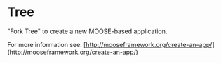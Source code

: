 Tree
=====

"Fork Tree" to create a new MOOSE-based application.

For more information see: [http://mooseframework.org/create-an-app/](http://mooseframework.org/create-an-app/)
